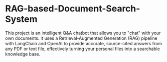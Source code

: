 # RAG-based-Document-Search-System
This project is an intelligent Q&amp;A chatbot that allows you to "chat" with your own documents. It uses a Retrieval-Augmented Generation (RAG) pipeline with LangChain and OpenAI to provide accurate, source-cited answers from any PDF or text file, effectively turning your personal files into a searchable knowledge base.
